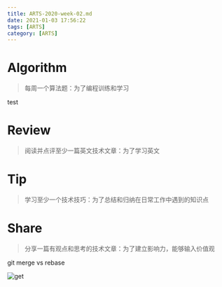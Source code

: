 ```yaml
---
title: ARTS-2020-week-02.md
date: 2021-01-03 17:56:22
tags: [ARTS]
category: [ARTS]
---
```


# Algorithm

> 每周一个算法题：为了编程训练和学习

test

# Review

> 阅读并点评至少一篇英文技术文章：为了学习英文



# Tip

> 学习至少一个技术技巧：为了总结和归纳在日常工作中遇到的知识点



# Share

> 分享一篇有观点和思考的技术文章：为了建立影响力，能够输入价值观

git merge vs rebase





![get](http://bigfacemaster.test.upcdn.net/uPic/sZVajS.png)


